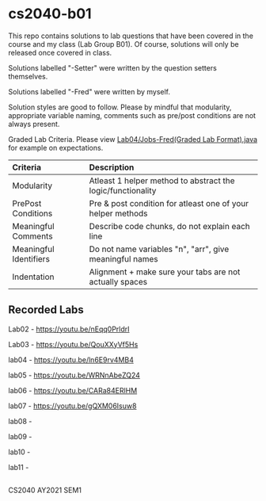 # cs2040-b01
This repo contains solutions to lab questions that have been covered in the course and my class (Lab Group B01). Of course, solutions will only be released once covered in class.

Solutions labelled "-Setter" were written by the question setters themselves.

Solutions labelled "-Fred" were written by myself.

Solution styles are good to follow. Please by mindful that modularity, appropriate variable naming, comments such as pre/post conditions are not always present.

Graded Lab Criteria. Please view [Lab04/Jobs-Fred(Graded Lab Format).java](https://github.com/frederickpek/cs2040-b01/blob/master/Lab04/Jobs-Fred(Graded%20Lab%20Format).java) for example on expectations.



|Criteria| Description |
|:---|:---|
|Modularity|Atleast 1 helper method to abstract the logic/functionality|
|PrePost Conditions|Pre & post condition for atleast one of your helper methods|
|Meaningful Comments|Describe code chunks, do not explain each line|
|Meaningful Identifiers| Do not name variables "n", "arr", give meaningful names|
|Indentation |Alignment + make sure your tabs are not actually spaces|


## Recorded Labs
Lab02 - https://youtu.be/nEqq0PrldrI

Lab03 - https://youtu.be/QouXXyVf5Hs

lab04 - https://youtu.be/ln6E9rv4MB4

lab05 - https://youtu.be/WRNnAbeZQ24

lab06 - https://youtu.be/CARa84ERlHM

lab07 - https://youtu.be/gQXM06Isuw8

lab08 - 

lab09 - 

lab10 - 

lab11 - 

## 
CS2040 AY2021 SEM1
